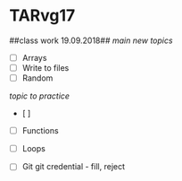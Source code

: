 # TARvg17

##class work 19.09.2018##
*main new topics*
- [ ] Arrays
- [ ] Write to files
- [ ] Random

*topic to practice*
- [ ] 
- [ ] Functions
- [ ] Loops
- [ ] Git git credential - fill, reject


